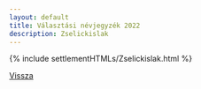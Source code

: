 ```yaml
---
layout: default
title: Választási névjegyzék 2022
description: Zselickislak
---
```


{% include settlementHTMLs/Zselickislak.html %}

[Vissza](./)
